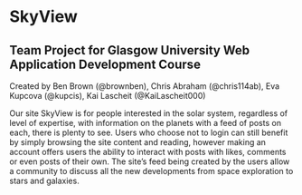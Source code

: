 # SkyView

## Team Project for Glasgow University Web Application Development Course

Created by Ben Brown (@brownben), Chris Abraham (@chris114ab), Eva Kupcova (@kupcis), Kai Lascheit (@KaiLascheit000)

Our site SkyView is for people interested in the solar system, regardless of level of expertise, with information on the planets with a feed of posts on each, there is plenty to see. Users who choose not to login can still benefit by simply browsing the site content and reading, however making an account offers users the ability to interact with posts with likes, comments or even posts of their own. The site’s feed being created by the users allow a community to discuss all the new developments from space exploration to stars and galaxies.

